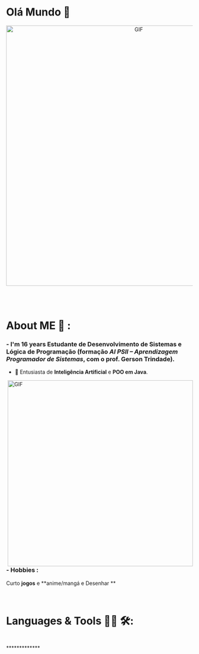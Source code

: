 # Olá Mundo 👋

<div align="center">
<img hight="300" width="700" alt="GIF" align="center" src="https://i.redd.it/6t9y1x1zqdf71.gif">
</div>

</br>
</br>
</br>


# About ME 💬 :

### - I'm 16 years  Estudante de **Desenvolvimento de Sistemas** e **Lógica de Programação** (formação *AI PSII – Aprendizagem Programador de Sistemas*, com o prof. Gerson Trindade).
- 🤖 Entusiasta de **Inteligência Artificial** e **POO em Java**.

<img hight="400" width="500" alt="GIF" align="right" src="https://github.com/Xx-Ashutosh-xX/Xx-Ashutosh-xX/blob/master/assets/1936.gif">


### - Hobbies : 
Curto **jogos** e **anime/mangá e Desenhar ** 
</br>
</br>
</br>



# Languages & Tools 👨‍💻 🛠:
</br>
*************
